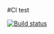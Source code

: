 #CI test

[![Build status](https://ci.appveyor.com/api/projects/status/ax403nbeqg1br5ss?svg=true)](https://ci.appveyor.com/project/89YAMAL/ajs4-1)

